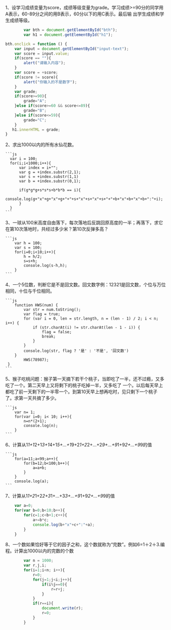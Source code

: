 1、设学习成绩变量为score，成绩等级变量为grade。学习成绩>=90分的同学用A表示，60-89分之间的用B表示，60分以下的用C表示。最后输 出学生成绩和学生成绩等级。

```js
        var bth = document.getElementById("bth");
        var h1 = document.getElementById("h1");

bth.onclick = function () {
    var input = document.getElementById("input-text");
    var score = input.value;
    if(score == ""){
        alert("请输入内容");
    }
    var score = +score;
    if(score != score){
        alert("你输入的不是数字");
    }
    var grade;
    if(score>=90){
        grade="A";
    }else if(score>=60 && score<=89){
        grade="B";
    }else if(score<=59){
        grade="C";
    }
   h1.innerHTML = grade;
}
```

2、求出1000以内的所有水仙花数。

    ```js
      var i = 100;
      for(i;i<1000;i++){
          var index = i+"";
          var g = +index.substr(2,1);
          var s = +index.substr(1,1)
          var b = +index.substr(0,1);

          if(g*g*g+s*s*s+b*b*b == i){
              console.log(g+"x"+g+"x"+g+"+"+s+"x"+s+"x"+s+"+"+b+"x"+b+"x"+b+":"+i);
          }
      }
    ```

3、一球从100米高度自由落下，每次落地后反跳回原高度的一半；再落下，求它在第10次落地时，共经过多少米？第10次反弹多高？

    ```js
        var h = 100;
        var s = 100;
        for(i=0;i<10;i++){
            h = h/2;
            s=s+h;
            console.log(s-h,h);
        }
    ```

4、一个5位数，判断它是不是回文数。回文数字例：12321是回文数，个位与万位相同，十位与千位相同。

    ```js
        function HWS(num) {
            var str = num.toString();
            var flag = true;
            for (var i = 0, len = str.length, n = (len - 1) / 2; i < n; i++) {
                if (str.charAt(i) != str.charAt(len - 1 - i)) {
                    flag = false;
                    break;
                }
            }
            console.log(str, flag ? '是' : '不是', '回文数')
        }
            HWS(78987);
     }
    ```

5、猴子吃桃问题：猴子第一天摘下若干个桃子，当即吃了一半，还不过瘾，又多吃了一个。第二天早上又将剩下的桃子吃掉一半，又多吃了 一个。以后每天早上都吃了前一天剩下的一半零一个。到第10天早上想再吃时，见只剩下一个桃子了。求第一天共摘了多少。

    ```js
        var n= 1;
        for(var i=0; i< 10; i++){
            n=n*(2+1);
            console.log(n);
        }
    ```

6、计算从1*1+1*2+1*3+1*4+1*5+…+1*9+2*1+2*2+…+2*9+…+9*1+9*2+…+9*9的值

    ```js
        for(a=11;a<99;a++){
            for(b=12;b<100;b++){
                a=a+b;
            }
        }
        console.log(a);
    ```

7、计算从1*1+2*1+2*2+3*1+…+3*3+…+9*1+9*2+…+9*9的值

```js
    var a=0;
    for(var b=0;b<10;b++){
        for(c=1;c<b+1;c++){
            a+=b*c;
            console.log(b+"x"+c+":"+a);
        }
    }
```

8、一个数如果恰好等于它的因子之和，这个数就称为“完数”。例如6=1＋2＋3.编程。计算出1000以内的完数的个数

```js
        var n = 1000;
        var r,j,i;
        for(i=1;i<n; i++){
            r=0;
            for(j=1;j<i;j++){
                if(i%j==0){
                    r=r+j;
                }
            }
            if(r==i){
                document.write(r);
                r=0;
            }
        }
```
